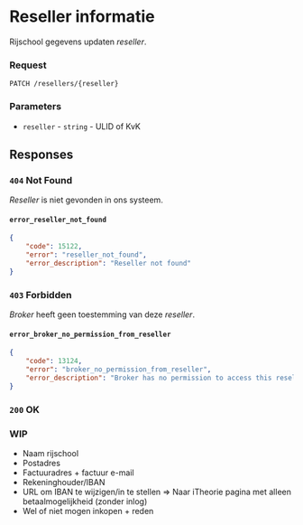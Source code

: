 # Reseller informatie
Rijschool gegevens updaten <dfn>reseller</dfn>.

### Request

```http
PATCH /resellers/{reseller}
```

### Parameters
* `reseller` - `string` - ULID of KvK

## Responses
### `404` Not Found
<dfn>Reseller</dfn> is niet gevonden in ons systeem.

#### `error_reseller_not_found`
```json
{
    "code": 15122,
    "error": "reseller_not_found",
    "error_description": "Reseller not found"
}
```

### `403` Forbidden
<dfn>Broker</dfn> heeft geen toestemming van deze <dfn>reseller</dfn>.

#### `error_broker_no_permission_from_reseller`
```json
{
    "code": 13124,
    "error": "broker_no_permission_from_reseller",
    "error_description": "Broker has no permission to access this reseller"
}
```

### `200` OK

### WIP
- Naam rijschool
- Postadres
- Factuuradres + factuur e-mail
- Rekeninghouder/IBAN
- URL om IBAN te wijzigen/in te stellen => Naar iTheorie pagina met alleen
  betaalmogelijkheid (zonder inlog)
- Wel of niet mogen inkopen + reden
